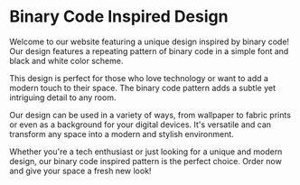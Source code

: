 <!--font:I recommend using the "Montserrat" font for your website.-->

# Binary Code Inspired Design

Welcome to our website featuring a unique design inspired by binary code! Our design features a repeating pattern of binary code in a simple font and black and white color scheme.

This design is perfect for those who love technology or want to add a modern touch to their space. The binary code pattern adds a subtle yet intriguing detail to any room.

Our design can be used in a variety of ways, from wallpaper to fabric prints or even as a background for your digital devices. It's versatile and can transform any space into a modern and stylish environment.

Whether you're a tech enthusiast or just looking for a unique and modern design, our binary code inspired pattern is the perfect choice. Order now and give your space a fresh new look!

<!--

Write me markdown content of website with wallpaper:

"A wallpaper with a repeating pattern of binary code, in a simple font and black and white color scheme."

The header of the page should not be copy of the text but rather a real content of the website which is using this wallpaper.


---


# Binary Wallpaper

Welcome to our website featuring a unique wallpaper design! Our wallpaper features a repeating pattern of binary code in a simple font and black and white color scheme. 

This wallpaper is perfect for those who love technology or want to add a modern touch to their space. The binary code pattern adds a subtle yet intriguing detail to any room.

Our wallpaper is made with high-quality materials, ensuring durability and longevity. It's easy to install and can transform any room in your home or office. 

Whether you're a tech enthusiast or just looking for a stylish and modern wallpaper, our binary wallpaper is the perfect choice. Order now and give your space a fresh new look!


---


Heading should not include word "wallpaper". The website should not be about the wallpaper itself, wallpaper is just a related background, rewrite whole content.


---


# Binary Code Inspired Design

Welcome to our website featuring a unique design inspired by binary code! Our design features a repeating pattern of binary code in a simple font and black and white color scheme.

This design is perfect for those who love technology or want to add a modern touch to their space. The binary code pattern adds a subtle yet intriguing detail to any room.

Our design can be used in a variety of ways, from wallpaper to fabric prints or even as a background for your digital devices. It's versatile and can transform any space into a modern and stylish environment.

Whether you're a tech enthusiast or just looking for a unique and modern design, our binary code inspired pattern is the perfect choice. Order now and give your space a fresh new look!


---


Write me a Google font which is best fitting for the website.

Pick from the list:
- Roboto
- Montserrat
- Poppins
- Open Sans
- Inter
- Lobster
- Raleway
- Playfair Display
- Great Vibes
- Exo 2
- Orbitron
- Alegreya
- Futura
- Dancing Script
- Barlow Condensed
- Lato
- IBM Plex Sans


Write just the font name nothing else.


---


I recommend using the "Montserrat" font for your website.

-->
